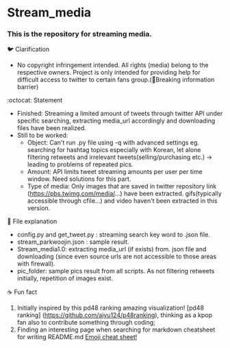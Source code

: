 # Stream_media
### This is the repository for streaming media.


:bird: Clarification
  - No copyright infringement intended. All rights (media) belong to the respective owners. Project is only intended for providing help for difficult access to twitter to certain fans group.(:star2:Breaking information barrier)


:octocat: Statement
  - Finished: Streaming a limited amount of tweets through twitter API under specific searching, extracting media_url accordingly and downloading files have been realized. 
  - Still to be worked: 
     - Object: Can't run .py file using -q with advanced settings eg. searching for hashtag topics especially with Korean, let alone filtering retweets and irrelevant tweets(selling/purchasing etc.) -> leading to problems of repeated pics.
     - Amount: API limits tweet streaming amounts per user per time window. Need solutions for this part.
     - Type of media: Only images that are saved in twitter repository link (https://pbs.twimg.com/media/...) have been extracted. gifs(typically accessible through cfile...) and video haven't been extracted in this version.


:pushpin: File explanation
   - config.py and get_tweet.py : streaming search key word to .json file.
   - stream_parkwoojin.json : sample result.
   - Stream_media1.0: extracting media_url (if exists) from. json file and downloading (since even source urls are not accessible to those areas with firewall).
   - pic_folder: sample pics result from all scripts. As not filtering retweets initially, repetition of images exist.


:coffee: Fun fact

1. Initially inspired by this pd48 ranking amazing visualization! [pd48 ranking] (https://github.com/ajyu124/p48ranking), thinking as a kpop fan also to contribute something through coding;
2. Finding an interesting page when searching for markdown cheatsheet for writing README.md [Emoji cheat sheet!](https://www.webpagefx.com/tools/emoji-cheat-sheet/)
